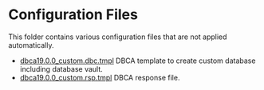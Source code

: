 # Configuration Files

This folder contains various configuration files that are not applied automatically.

- [dbca19.0.0_custom.dbc.tmpl](dbca19.0.0_custom.dbc.tmpl) DBCA template to create custom database including database vault.
- [dbca19.0.0_custom.rsp.tmpl](dbca19.0.0_custom.rsp.tmpl) DBCA response file.

